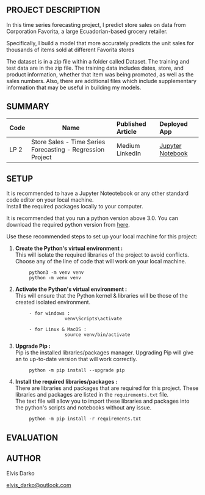 ## PROJECT DESCRIPTION
In this time series forecasting project, I predict store sales on data from Corporation Favorita, a large Ecuadorian-based grocery retailer. 

Specifically, I build a model that more accurately predicts the unit sales for thousands of items sold at different Favorita stores

The dataset is in a zip file within a folder called Dataset. The training and test data are in the zip file. The training data includes dates, store, and product information, whether that item was being promoted, as well as the sales numbers. Also, there are additional files which include supplementary information that may be useful in building my models.



## SUMMARY
| Code      | Name        | Published Article |  Deployed App |
|-----------|-------------|:-------------|:------|
| LP 2      | Store Sales - Time Series Forecasting - Regression Project| Medium<br />LinkedIn | [Jupyter Notebook](https://github.com/elvis-darko/Training-and-Apprenticeship-Portfolio-Projects/blob/main/STORE-SALES-TIME-SERIES-FORECASTING/STORE-SALES-TIME-SERIES-FORECASTING-REGRESSION%20PROJECT.ipynb) |




## SETUP
It is recommended to have a Jupyter Noteotebook or any other standard code editor on your local machine.<br />Install the required packages locally to your computer.

It is recommended that you run a python version above 3.0. 
You can download the required python version from [here](https://www.python.org/downloads/).

Use these recommended steps to set up your local machine for this project:

1. **Create the Python's virtual environment :** <br />This will isolate the required libraries of the project to avoid conflicts.<br />Choose any of the line of code that will work on your local machine.

            python3 -m venv venv
            python -m venv venv


2. **Activate the Python's virtual environment :**<br />This will ensure that the Python kernel & libraries will be those of the created isolated environment.

            - for windows : 
                         venv\Scripts\activate

            - for Linux & MacOS :
                         source venv/bin/activate


3. **Upgrade Pip :**<br />Pip is the installed libraries/packages manager. Upgrading Pip will give an to up-to-date version that will work correctly.

            python -m pip install --upgrade pip


4. **Install the required libraries/packages :**<br />There are libraries and packages that are required for this project. These libraries and packages are listed in the `requirements.txt` file.<br />The text file will allow you to import these libraries and packages into the python's scripts and notebooks without any issue.

            python -m pip install -r requirements.txt 



## EVALUATION

## AUTHOR
Elvis Darko

elvis_darko@outlook.com
